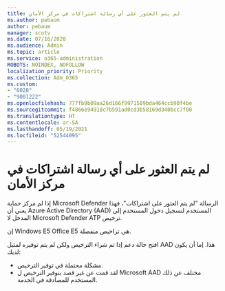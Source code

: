 ```yaml
---
title: لم يتم العثور على أي رسالة اشتراكات في مركز الأمان
ms.author: pebaum
author: pebaum
manager: scotv
ms.date: 07/16/2020
ms.audience: Admin
ms.topic: article
ms.service: o365-administration
ROBOTS: NOINDEX, NOFOLLOW
localization_priority: Priority
ms.collection: Adm_O365
ms.custom:
- "6028"
- "9001222"
ms.openlocfilehash: 777fb9b09aa26d166f9971589bda464ccb90f4be
ms.sourcegitcommit: f4866e94918c7b591ad0cd3b58169d340bcc7f00
ms.translationtype: HT
ms.contentlocale: ar-SA
ms.lasthandoff: 05/19/2021
ms.locfileid: "52544095"
---
```

# <a name="no-subscriptions-found-message-in-the-security-center"></a>لم يتم العثور على أي رسالة اشتراكات في مركز الأمان

إذا لم مركز حماية Microsoft Defender الرسالة "لم يتم العثور على اشتراكات"، فهذا يعني أن Azure Active Directory (AAD) المستخدم لتسجيل دخول المستخدم إلى المدخل لا Microsoft Defender ATP ترخيص.  

إن Windows E5 Office E5 هي تراخيص منفصلة.

افتح حالة دعم إذا تم شراء الترخيص ولكن لم يتم توفيره لمثيل AAD هذا. إما أن يكون لديك: <br/>
-   مشكلة محتملة في توفير الترخيص.<br/>
-   لقد قمت عن غير قصد بتوفير الترخيص ل Microsoft AAD مختلف عن ذلك المستخدم للمصادقة في الخدمة.